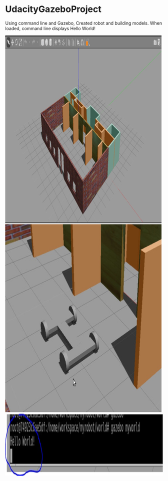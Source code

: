 # UdacityGazeboProject
Using command line and Gazebo, Created robot and building models. When loaded, command line displays Hello World!
<p></p>

<img src = "images/building.jpg" width = 500px height = 600px>
<img src = "images/smallbot.jpg" width = 500px height = 600px>
<img src = "images/hellogaz.jpg" width = 800px height = 200px>
